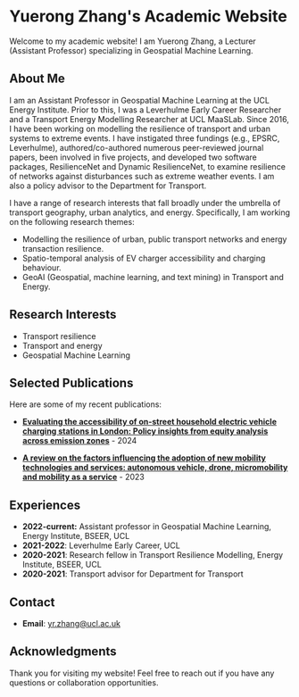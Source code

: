 # Yuerong Zhang's Academic Website

Welcome to my academic website! I am Yuerong Zhang, a Lecturer (Assistant Professor) specializing in Geospatial Machine Learning.

## About Me


I am an Assistant Professor in Geospatial Machine Learning at the UCL Energy Institute. Prior to this, I was a Leverhulme Early Career Researcher and a Transport Energy Modelling Researcher at UCL MaaSLab. Since 2016, I have been working on modelling the resilience of transport and urban systems to extreme events. I have instigated three fundings (e.g., EPSRC, Leverhulme), authored/co-authored numerous peer-reviewed journal papers, been involved in five projects, and developed two software packages, ResilienceNet and Dynamic ResilienceNet, to examine resilience of networks against disturbances such as extreme weather events. I am also a policy advisor to the Department for Transport.

I have a range of research interests that fall broadly under the umbrella of transport geography, urban analytics, and energy. Specifically, I am working on the following research themes:

- Modelling the resilience of urban, public transport networks and energy transaction resilience.
- Spatio-temporal analysis of EV charger accessibility and charging behaviour.
- GeoAI (Geospatial, machine learning, and text mining) in Transport and Energy.



## Research Interests
- Transport resilience
- Transport and energy
- Geospatial Machine Learning

## Selected Publications
Here are some of my recent publications:

- **[Evaluating the accessibility of on-street household electric vehicle charging stations in London: Policy insights from equity analysis across emission zones]([https://link_to_publication_1](https://www.sciencedirect.com/science/article/pii/S0301421524003951))** - 2024<br>

- **[A review on the factors influencing the adoption of new mobility technologies and services: autonomous vehicle, drone, micromobility and mobility as a service]([https://link_to_publication_2](https://www.tandfonline.com/doi/full/10.1080/01441647.2022.2119297))** - 2023


## Experiences
- **2022-current:** Assistant professor in Geospatial Machine Learning, Energy Institute, BSEER, UCL
- **2021-2022**: Leverhulme Early Career, UCL
- **2020-2021**: Research fellow in Transport Resilience Modelling, Energy Institute, BSEER, UCL
- **2020-2021**: Transport advisor for Department for Transport


## Contact

- **Email**: [yr.zhang@ucl.ac.uk](mailto:yr.zhang@ucl.ac.uk)


## Acknowledgments
Thank you for visiting my website! Feel free to reach out if you have any questions or collaboration opportunities.
